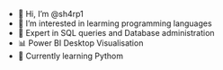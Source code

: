 - 👋 Hi, I’m @sh4rp1
- 👀 I’m interested in learming programming languages
- 🌱 Expert in SQL queries and Database administration
- 📊 Power BI Desktop Visualisation
- 🤖 Currently learning Pythom


<!---
sh4rp1/sh4rp1 is a ✨ special ✨ repository because its `README.md` (this file) appears on your GitHub profile.
You can click the Preview link to take a look at your changes.
--->
